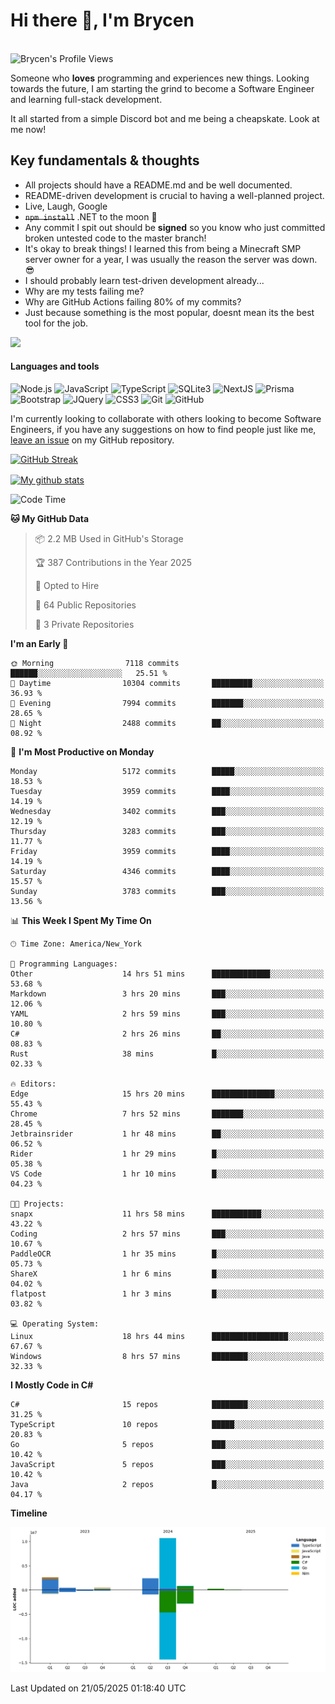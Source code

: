 # Hi there 👋, I'm Brycen

<br>
<img src="https://komarev.com/ghpvc/?username=BrycensRanch" alt="Brycen's Profile Views" />

Someone who **loves** programming and experiences new things. Looking towards the future, I am starting the grind to become a Software Engineer and learning full-stack development.

It all started from a simple Discord bot and me being a cheapskate. Look at me now!

## Key fundamentals & thoughts

- All projects should have a README.md and be well documented.
- README-driven development is crucial to having a well-planned project.
- Live, Laugh, Google
- ~~`npm install`~~ .NET to the moon 🚀
- Any commit I spit out should be **signed** so you know who just committed broken untested code to the master branch!
- It's okay to break things! I learned this from being a Minecraft SMP server owner for a year, I was usually the reason the server was down. 😎
- I should probably learn test-driven development already...
- Why are my tests failing me?
- Why are GitHub Actions failing 80% of my commits? 
- Just because something is the most popular, doesnt mean its the best tool for the job.

<img src="https://res.cloudinary.com/practicaldev/image/fetch/s--OoBLh7-Q--/c_limit%2Cf_auto%2Cfl_progressive%2Cq_auto%2Cw_880/https://cdn-images-1.medium.com/max/1614/1%2A8BlqJ8lNVZzuRjAg1mZ50w.png" height="400"/>

<h4>Languages and tools</h4>
<p>
  <img src="https://img.shields.io/badge/node.js%20-%2343853D.svg?&style=for-the-badge&logo=node.js&logoColor=white" alt="Node.js" />
  <img src="https://img.shields.io/badge/javascript%20-%23323330.svg?&style=for-the-badge&logo=javascript&logoColor=%23F7DF1E" alt="JavaScript" />
  <img src="https://img.shields.io/badge/typescript%20-%23323330.svg?&style=for-the-badge&logo=typescript&logoColor=#3467eb" alt="TypeScript" />
  <img src="https://img.shields.io/badge/sqlite3%20-%23323330.svg?&style=for-the-badge&logo=sqlite&logoColor=#3467eb" alt="SQLite3" />
  <img src="https://img.shields.io/badge/Next.JS%20-%23323330.svg?&style=for-the-badge&logo=next.js&logoColor=#3467eb" alt="NextJS" />
  <img src="https://img.shields.io/badge/Prisma%20-%23323330.svg?&style=for-the-badge&logo=prisma&logoColor=#3467eb" alt="Prisma" />
  <img src="https://img.shields.io/badge/bootstrap%20-%23323330.svg?&style=for-the-badge&logo=bootstrap" alt="Bootstrap" />
  <img src="https://img.shields.io/badge/jquery%20-%23323330.svg?&style=for-the-badge&logo=jquery" alt="JQuery" />
  <img src="https://img.shields.io/badge/css3%20-%23323330.svg?&style=for-the-badge&logo=css3" alt="CSS3" />
  <img src="https://img.shields.io/badge/git%20-%23323330.svg?&style=for-the-badge&logo=git" alt="Git" />
  <img src="https://img.shields.io/badge/github%20-%23323330.svg?&style=for-the-badge&logo=github" alt="GitHub" />
</p>

 I'm currently looking to collaborate with others looking to become Software Engineers, if you have any suggestions on how to find people just like me, [leave an issue](https://github.com/BrycensRanch/BrycensRanch/issues/new) on my GitHub repository.
 
 <p><a href="https://git.io/streak-stats"><img src=https://github-readme-streak-stats-eight.vercel.app?user=BrycensRanch&amp;theme=dark&amp;hide_border=true&fire=EB5454&amp;ring=0CEB19" alt="GitHub Streak"></a></p>

<a href="https://github.com/anuraghazra/github-readme-stats">
  <img align="center" src="https://github-readme-stats.anuraghazra1.vercel.app/api?username=BrycensRanch&show_icons=true&line_height=27&include_all_commits=true" alt="My github stats" />
</a>

<!--START_SECTION:waka-->
![Code Time](http://img.shields.io/badge/Code%20Time-2%2C049%20hrs%2025%20mins-blue)

**🐱 My GitHub Data** 

> 📦 2.2 MB Used in GitHub's Storage 
 > 
> 🏆 387 Contributions in the Year 2025
 > 
> 💼 Opted to Hire
 > 
> 📜 64 Public Repositories 
 > 
> 🔑 3 Private Repositories 
 > 
**I'm an Early 🐤** 

```text
🌞 Morning                7118 commits        ██████░░░░░░░░░░░░░░░░░░░   25.51 % 
🌆 Daytime                10304 commits       █████████░░░░░░░░░░░░░░░░   36.93 % 
🌃 Evening                7994 commits        ███████░░░░░░░░░░░░░░░░░░   28.65 % 
🌙 Night                  2488 commits        ██░░░░░░░░░░░░░░░░░░░░░░░   08.92 % 
```
📅 **I'm Most Productive on Monday** 

```text
Monday                   5172 commits        █████░░░░░░░░░░░░░░░░░░░░   18.53 % 
Tuesday                  3959 commits        ████░░░░░░░░░░░░░░░░░░░░░   14.19 % 
Wednesday                3402 commits        ███░░░░░░░░░░░░░░░░░░░░░░   12.19 % 
Thursday                 3283 commits        ███░░░░░░░░░░░░░░░░░░░░░░   11.77 % 
Friday                   3959 commits        ████░░░░░░░░░░░░░░░░░░░░░   14.19 % 
Saturday                 4346 commits        ████░░░░░░░░░░░░░░░░░░░░░   15.57 % 
Sunday                   3783 commits        ███░░░░░░░░░░░░░░░░░░░░░░   13.56 % 
```


📊 **This Week I Spent My Time On** 

```text
🕑︎ Time Zone: America/New_York

💬 Programming Languages: 
Other                    14 hrs 51 mins      █████████████░░░░░░░░░░░░   53.68 % 
Markdown                 3 hrs 20 mins       ███░░░░░░░░░░░░░░░░░░░░░░   12.06 % 
YAML                     2 hrs 59 mins       ███░░░░░░░░░░░░░░░░░░░░░░   10.80 % 
C#                       2 hrs 26 mins       ██░░░░░░░░░░░░░░░░░░░░░░░   08.83 % 
Rust                     38 mins             █░░░░░░░░░░░░░░░░░░░░░░░░   02.33 % 

🔥 Editors: 
Edge                     15 hrs 20 mins      ██████████████░░░░░░░░░░░   55.43 % 
Chrome                   7 hrs 52 mins       ███████░░░░░░░░░░░░░░░░░░   28.45 % 
Jetbrainsrider           1 hr 48 mins        ██░░░░░░░░░░░░░░░░░░░░░░░   06.52 % 
Rider                    1 hr 29 mins        █░░░░░░░░░░░░░░░░░░░░░░░░   05.38 % 
VS Code                  1 hr 10 mins        █░░░░░░░░░░░░░░░░░░░░░░░░   04.23 % 

🐱‍💻 Projects: 
snapx                    11 hrs 58 mins      ███████████░░░░░░░░░░░░░░   43.22 % 
Coding                   2 hrs 57 mins       ███░░░░░░░░░░░░░░░░░░░░░░   10.67 % 
PaddleOCR                1 hr 35 mins        █░░░░░░░░░░░░░░░░░░░░░░░░   05.73 % 
ShareX                   1 hr 6 mins         █░░░░░░░░░░░░░░░░░░░░░░░░   04.02 % 
flatpost                 1 hr 3 mins         █░░░░░░░░░░░░░░░░░░░░░░░░   03.82 % 

💻 Operating System: 
Linux                    18 hrs 44 mins      █████████████████░░░░░░░░   67.67 % 
Windows                  8 hrs 57 mins       ████████░░░░░░░░░░░░░░░░░   32.33 % 
```

**I Mostly Code in C#** 

```text
C#                       15 repos            ████████░░░░░░░░░░░░░░░░░   31.25 % 
TypeScript               10 repos            █████░░░░░░░░░░░░░░░░░░░░   20.83 % 
Go                       5 repos             ███░░░░░░░░░░░░░░░░░░░░░░   10.42 % 
JavaScript               5 repos             ███░░░░░░░░░░░░░░░░░░░░░░   10.42 % 
Java                     2 repos             █░░░░░░░░░░░░░░░░░░░░░░░░   04.17 % 
```



**Timeline**

![Lines of Code chart](https://raw.githubusercontent.com/BrycensRanch/BrycensRanch/main/assets/bar_graph.png)


 Last Updated on 21/05/2025 01:18:40 UTC
<!--END_SECTION:waka-->

<!--
**BrycensRanch/BrycensRanch** is a ✨ _special_ ✨ repository because its `README.md` (this file) appears on your GitHub profile.

Here are some ideas to get you started:

- 🔭 I’m currently working on ...
- 🌱 I’m currently learning ...
- 👯 I’m looking to collaborate on ...
- 🤔 I’m looking for help with ...
- 💬 Ask me about ...
- 📫 How to reach me: ...
- 😄 Pronouns: ...
- ⚡ Fun fact: ...
-->
